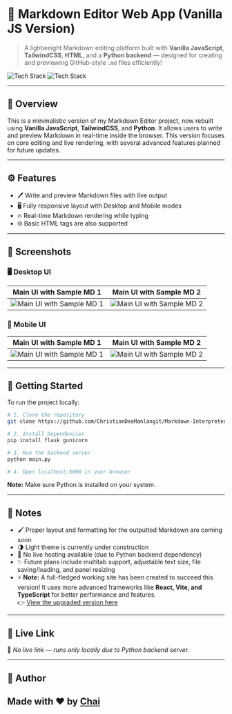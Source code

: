 # 📝 Markdown Editor Web App (Vanilla JS Version)

> A lightweight Markdown editing platform built with **Vanilla JavaScript**, **TailwindCSS**, **HTML**, and a **Python backend** — designed for creating and previewing GitHub-style `.md` files efficiently!

![Tech Stack](https://img.shields.io/badge/Frontend-VanillaJS%20%7C%20TailwindCSS-blue)
![Tech Stack](https://img.shields.io/badge/Backend-Python-lightgrey)

---

## 📘 Overview

This is a minimalistic version of my Markdown Editor project, now rebuilt using **Vanilla JavaScript**, **TailwindCSS**, and **Python**. It allows users to write and preview Markdown in real-time inside the browser. This version focuses on core editing and live rendering, with several advanced features planned for future updates.

---

## ⚙️ Features

- 🖊️ Write and preview Markdown files with live output
- 🖥️ Fully responsive layout with Desktop and Mobile modes
- 🔥 Real-time Markdown rendering while typing
- 🌐 Basic HTML tags are also supported

---

## 📸 Screenshots

### 🖥 Desktop UI

| Main UI with Sample MD 1 | Main UI with Sample MD 2 |
|---------------------|--------------------------|
| ![Main UI with Sample MD 1](https://github.com/ChristianDeoManlangit/Markdown-Interpreter-VanillaJS-Python/blob/main/attached_assets/Screenshot%20from%202025-04-27%2017-46-38.png?raw=true) | ![Main UI with Sample MD 2](https://github.com/ChristianDeoManlangit/Markdown-Interpreter-VanillaJS-Python/blob/main/attached_assets/Screenshot%20from%202025-04-27%2017-47-08.png?raw=true) |


### 📱 Mobile UI

| Main UI with Sample MD 1 | Main UI with Sample MD 2 |
|---------------------|--------------------------|
| ![Main UI with Sample MD 1](https://github.com/ChristianDeoManlangit/Markdown-Interpreter-VanillaJS-Python/blob/main/attached_assets/Screenshot%20from%202025-04-27%2017-49-14.png?raw=true) | ![Main UI with Sample MD 2](https://github.com/ChristianDeoManlangit/Markdown-Interpreter-VanillaJS-Python/blob/main/attached_assets/Screenshot%20from%202025-04-27%2017-49-23.png?raw=true) |


---

## 🚀 Getting Started

To run the project locally:

```bash
# 1. Clone the repository
git clone https://github.com/ChristianDeoManlangit/Markdown-Interpreter-VanillaJS-Python

# 2. Install Dependencies
pip install flask gunicorn

# 3. Run the backend server
python main.py

# 4. Open localhost:5000 in your browser
```

**Note:** Make sure Python is installed on your system.

---

## 📝 Notes

- 🖌️ Proper layout and formatting for the outputted Markdown are coming soon  
- 🌗 Light theme is currently under construction  
- 🚫 No live hosting available (due to Python backend dependency)  
- ✨ Future plans include multitab support, adjustable text size, file saving/loading, and panel resizing  
- ⚡ **Note:** A full-fledged working site has been created to succeed this version! It uses more advanced frameworks like **React, Vite, and TypeScript** for better performance and features.  
👉 [View the upgraded version here](https://github.com/your-username/your-advanced-markdown-editor-link)

---

## 🔗 Live Link

🚫 *No live link — runs only locally due to Python backend server.*

---

## 👤 Author

Made with ❤️ by **[Chai](https://github.com/ChristianDeoManlangit)**  
---
